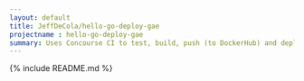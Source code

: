 ```yaml
---
layout: default
title: JeffDeCola/hello-go-deploy-gae
projectname : hello-go-deploy-gae
summary: Uses Concourse CI to test, build, push (to DockerHub) and deploy a long running "hello-world" Docker Image to google app engine (gae).
---
```


{% include README.md %}
